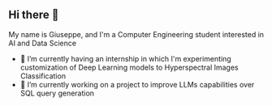 ## Hi there 👋

My name is Giuseppe, and I'm a Computer Engineering student interested in AI and Data Science

- 🔭 I’m currently having an internship <!-- at CNR (National Research Council) --> in which I'm experimenting customization of Deep Learning models to Hyperspectral Images Classification
- 🌱 I’m currently working on a project <!-- in collaboration with IBM --> to improve LLMs capabilities over SQL query generation

<!--
**GiuseppeFarano/giuseppefarano** is a ✨ _special_ ✨ repository because its `README.md` (this file) appears on your GitHub profile.

Here are some ideas to get you started:

- 🔭 I’m currently working on ...
- 🌱 I’m currently learning ...
- 👯 I’m looking to collaborate on ...
- 🤔 I’m looking for help with ...
- 💬 Ask me about ...
- 📫 How to reach me: ...
- 😄 Pronouns: ...
- ⚡ Fun fact: ...
-->
